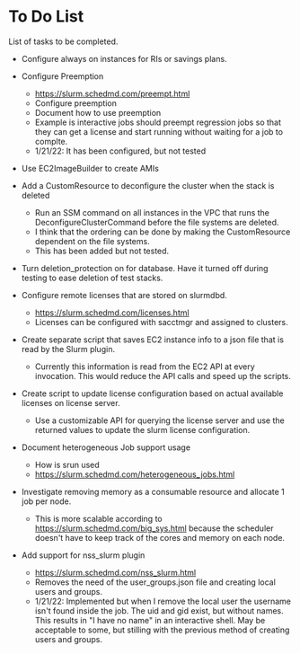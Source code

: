 # To Do List

List of tasks to be completed.

* Configure always on instances for RIs or savings plans.

* Configure Preemption
    * https://slurm.schedmd.com/preempt.html
    * Configure preemption
    * Document how to use preemption
    * Example is interactive jobs should preempt regression jobs so that they can get a license and start running without waiting for a job to complte.
    * 1/21/22: It has been configured, but not tested

* Use EC2ImageBuilder to create AMIs

* Add a CustomResource to deconfigure the cluster when the stack is deleted
    * Run an SSM command on all instances in the VPC that runs the DeconfigureClusterCommand before the file systems
      are deleted.
    * I think that the ordering can be done by making the CustomResource dependent on the file systems.
    * This has been added but not tested.

* Turn deletion_protection on for database. Have it turned off during testing to ease deletion of test stacks.

* Configure remote licenses that are stored on slurmdbd.
    * https://slurm.schedmd.com/licenses.html
    * Licenses can be configured with sacctmgr and assigned to clusters.

* Create separate script that saves EC2 instance info to a json file that is read by the Slurm plugin.
    * Currently this information is read from the EC2 API at every invocation. This would reduce the API calls and speed up the scripts.

* Create script to update license configuration based on actual available licenses on license server.
  * Use a customizable API for querying the license server and use the returned values to update the slurm license configuration.

* Document heterogeneous Job support usage
    * How is srun used
    * https://slurm.schedmd.com/heterogeneous_jobs.html

* Investigate removing memory as a consumable resource and allocate 1 job per node.
    * This is more scalable according to https://slurm.schedmd.com/big_sys.html because the scheduler doesn't have to keep track of the cores and memory on each node.

* Add support for nss_slurm plugin
    * https://slurm.schedmd.com/nss_slurm.html
    * Removes the need of the user_groups.json file and creating local users and groups.
    * 1/21/22: Implemented but when I remove the local user the username isn't found inside the job. The uid and gid exist, but without names. This results in "I have no name" in an interactive shell. May be acceptable to some, but stilling with the previous method of creating users and groups.
